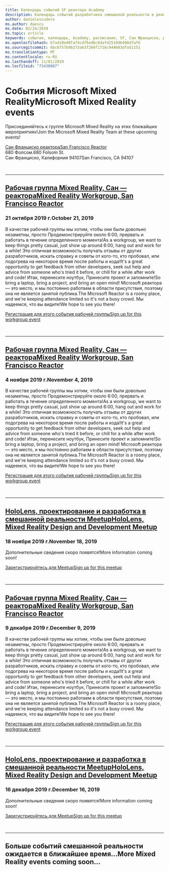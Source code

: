 ```yaml
---
title: Календарь событий SF реактора Academy
description: Календарь событий разработчика смешанной реальности в реактора в Сан Франциско.
author: danielescudero
ms.author: daescu
ms.date: 02/24/2019
ms.topic: article
keywords: событие, календарь, Academy, расписание, SF, Сан Франциско, реактора
ms.openlocfilehash: b7a410e40fa74cd76ed6c8dafd2519d6498d7af6
ms.sourcegitcommit: 6bc6757b9b273a63f260f1716c944603dfa51151
ms.translationtype: MT
ms.contentlocale: ru-RU
ms.lasthandoff: 11/01/2019
ms.locfileid: "73438087"
---
```

# <a name="microsoft-mixed-reality-events"></a><span data-ttu-id="8076b-104">События Microsoft Mixed Reality</span><span class="sxs-lookup"><span data-stu-id="8076b-104">Microsoft Mixed Reality events</span></span>

<span data-ttu-id="8076b-105">Присоединяйтесь к группе Microsoft Mixed Reality на этих ближайших мероприятиях!</span><span class="sxs-lookup"><span data-stu-id="8076b-105">Join the Microsoft Mixed Reality Team at these upcoming events!</span></span>

[<span data-ttu-id="8076b-106">Сан Франциско реактора</span><span class="sxs-lookup"><span data-stu-id="8076b-106">San Francisco Reactor</span></span>](https://developer.microsoft.com/reactor/#ReactorSF)<br>
<span data-ttu-id="8076b-107">680 Фолсом.</span><span class="sxs-lookup"><span data-stu-id="8076b-107">680 Folsom St.</span></span><br>
<span data-ttu-id="8076b-108">Сан Франциско, Калифорния 94107</span><span class="sxs-lookup"><span data-stu-id="8076b-108">San Francisco, CA 94107</span></span>

<br>

---

## <a name="mixed-reality-workgroup-san-francisco-reactorhttpsemea01safelinksprotectionoutlookcomurlhttps3a2f2fwwwmeetupcom2fhololens-mr2fdata027c017cdaescu40microsoftcom7ca8ddee063b7949a9992308d6903e62b07c72f988bf86f141af91ab2d7cd011db477c17c07c636854994961124360sdataymnaaiwvxij700mo9gj2boz4w82bgkdjdhijhytfczcfu3dreserved0"></a>[<span data-ttu-id="8076b-109">Рабочая группа Mixed Reality, Сан — реактора</span><span class="sxs-lookup"><span data-stu-id="8076b-109">Mixed Reality Workgroup, San Francisco Reactor</span></span>](https://emea01.safelinks.protection.outlook.com/?url=https%3A%2F%2Fwww.meetup.com%2Fhololens-mr%2F&data=02%7C01%7Cdaescu%40microsoft.com%7Ca8ddee063b7949a9992308d6903e62b0%7C72f988bf86f141af91ab2d7cd011db47%7C1%7C0%7C636854994961124360&sdata=YmnAAiWVxIJ700mO9gj%2BOz4W8%2BgKDjDhiJhYtfCzCFU%3D&reserved=0)
### <a name="october-21-2019"></a><span data-ttu-id="8076b-110">21 октября 2019 г.</span><span class="sxs-lookup"><span data-stu-id="8076b-110">October 21, 2019</span></span>

<span data-ttu-id="8076b-111">В качестве рабочей группы мы хотим, чтобы они были довольно незаметны, просто Продемонстрируйте около 6:00, прервать и работать в течение определенного момента!</span><span class="sxs-lookup"><span data-stu-id="8076b-111">As a workgroup, we want to keep things pretty casual, just show up around 6:00, hang out and work for a while!</span></span> <span data-ttu-id="8076b-112">Это отличная возможность получать отзывы от других разработчиков, искать справку и советы от кого-то, кто пробовал, или подогрева на некоторое время после работы и кода!</span><span class="sxs-lookup"><span data-stu-id="8076b-112">It's a great opportunity to get feedback from other developers, seek out help and advice from someone who's tried it before, or chill for a while after work and code!</span></span> <span data-ttu-id="8076b-113">Итак, перенесите ноутбук, Принесите проект и запомните!</span><span class="sxs-lookup"><span data-stu-id="8076b-113">So bring a laptop, bring a project, and bring an open mind!</span></span> <span data-ttu-id="8076b-114">Microsoft реактора — это место, и мы постоянно работаем в области присутствия, поэтому она не является занятой публика.</span><span class="sxs-lookup"><span data-stu-id="8076b-114">The Microsoft Reactor is a roomy place, and we're keeping attendance limited so it's not a busy crowd.</span></span> <span data-ttu-id="8076b-115">Мы надеемся, что вы видите!</span><span class="sxs-lookup"><span data-stu-id="8076b-115">We hope to see you there!</span></span>

[<span data-ttu-id="8076b-116">Регистрация для этого события рабочей группы</span><span class="sxs-lookup"><span data-stu-id="8076b-116">Sign up for this workgroup event</span></span>](https://emea01.safelinks.protection.outlook.com/?url=https%3A%2F%2Fwww.meetup.com%2Fhololens-mr%2F&data=02%7C01%7Cdaescu%40microsoft.com%7Ca8ddee063b7949a9992308d6903e62b0%7C72f988bf86f141af91ab2d7cd011db47%7C1%7C0%7C636854994961124360&sdata=YmnAAiWVxIJ700mO9gj%2BOz4W8%2BgKDjDhiJhYtfCzCFU%3D&reserved=0)

<br>

---

## <a name="mixed-reality-workgroup-san-francisco-reactorhttpsemea01safelinksprotectionoutlookcomurlhttps3a2f2fwwwmeetupcom2fhololens-mr2fdata027c017cdaescu40microsoftcom7ca8ddee063b7949a9992308d6903e62b07c72f988bf86f141af91ab2d7cd011db477c17c07c636854994961124360sdataymnaaiwvxij700mo9gj2boz4w82bgkdjdhijhytfczcfu3dreserved0"></a>[<span data-ttu-id="8076b-117">Рабочая группа Mixed Reality, Сан — реактора</span><span class="sxs-lookup"><span data-stu-id="8076b-117">Mixed Reality Workgroup, San Francisco Reactor</span></span>](https://emea01.safelinks.protection.outlook.com/?url=https%3A%2F%2Fwww.meetup.com%2Fhololens-mr%2F&data=02%7C01%7Cdaescu%40microsoft.com%7Ca8ddee063b7949a9992308d6903e62b0%7C72f988bf86f141af91ab2d7cd011db47%7C1%7C0%7C636854994961124360&sdata=YmnAAiWVxIJ700mO9gj%2BOz4W8%2BgKDjDhiJhYtfCzCFU%3D&reserved=0)
### <a name="november-4-2019"></a><span data-ttu-id="8076b-118">4 ноября 2019 г.</span><span class="sxs-lookup"><span data-stu-id="8076b-118">November 4, 2019</span></span>

<span data-ttu-id="8076b-119">В качестве рабочей группы мы хотим, чтобы они были довольно незаметны, просто Продемонстрируйте около 6:00, прервать и работать в течение определенного момента!</span><span class="sxs-lookup"><span data-stu-id="8076b-119">As a workgroup, we want to keep things pretty casual, just show up around 6:00, hang out and work for a while!</span></span> <span data-ttu-id="8076b-120">Это отличная возможность получать отзывы от других разработчиков, искать справку и советы от кого-то, кто пробовал, или подогрева на некоторое время после работы и кода!</span><span class="sxs-lookup"><span data-stu-id="8076b-120">It's a great opportunity to get feedback from other developers, seek out help and advice from someone who's tried it before, or chill for a while after work and code!</span></span> <span data-ttu-id="8076b-121">Итак, перенесите ноутбук, Принесите проект и запомните!</span><span class="sxs-lookup"><span data-stu-id="8076b-121">So bring a laptop, bring a project, and bring an open mind!</span></span> <span data-ttu-id="8076b-122">Microsoft реактора — это место, и мы постоянно работаем в области присутствия, поэтому она не является занятой публика.</span><span class="sxs-lookup"><span data-stu-id="8076b-122">The Microsoft Reactor is a roomy place, and we're keeping attendance limited so it's not a busy crowd.</span></span> <span data-ttu-id="8076b-123">Мы надеемся, что вы видите!</span><span class="sxs-lookup"><span data-stu-id="8076b-123">We hope to see you there!</span></span>

[<span data-ttu-id="8076b-124">Регистрация для этого события рабочей группы</span><span class="sxs-lookup"><span data-stu-id="8076b-124">Sign up for this workgroup event</span></span>](https://emea01.safelinks.protection.outlook.com/?url=https%3A%2F%2Fwww.meetup.com%2Fhololens-mr%2F&data=02%7C01%7Cdaescu%40microsoft.com%7Ca8ddee063b7949a9992308d6903e62b0%7C72f988bf86f141af91ab2d7cd011db47%7C1%7C0%7C636854994961124360&sdata=YmnAAiWVxIJ700mO9gj%2BOz4W8%2BgKDjDhiJhYtfCzCFU%3D&reserved=0)

<br>

---

## <a name="hololens-mixed-reality-design-and-development-meetuphttpswwwmeetupcomhololens-mr"></a>[<span data-ttu-id="8076b-125">HoloLens, проектирование и разработка в смешанной реальности Meetup</span><span class="sxs-lookup"><span data-stu-id="8076b-125">HoloLens, Mixed Reality Design and Development Meetup</span></span>](https://www.meetup.com/hololens-mr/)
### <a name="november-18-2019"></a><span data-ttu-id="8076b-126">18 ноября 2019 г.</span><span class="sxs-lookup"><span data-stu-id="8076b-126">November 18, 2019</span></span>

<span data-ttu-id="8076b-127">Дополнительные сведения скоро появятся!</span><span class="sxs-lookup"><span data-stu-id="8076b-127">More information coming soon!</span></span>

[<span data-ttu-id="8076b-128">Зарегистрируйтесь для Meetup</span><span class="sxs-lookup"><span data-stu-id="8076b-128">Sign up for this meetup</span></span>](https://www.meetup.com/hololens-mr/)

<br>

---

## <a name="mixed-reality-workgroup-san-francisco-reactorhttpsemea01safelinksprotectionoutlookcomurlhttps3a2f2fwwwmeetupcom2fhololens-mr2fdata027c017cdaescu40microsoftcom7ca8ddee063b7949a9992308d6903e62b07c72f988bf86f141af91ab2d7cd011db477c17c07c636854994961124360sdataymnaaiwvxij700mo9gj2boz4w82bgkdjdhijhytfczcfu3dreserved0"></a>[<span data-ttu-id="8076b-129">Рабочая группа Mixed Reality, Сан — реактора</span><span class="sxs-lookup"><span data-stu-id="8076b-129">Mixed Reality Workgroup, San Francisco Reactor</span></span>](https://emea01.safelinks.protection.outlook.com/?url=https%3A%2F%2Fwww.meetup.com%2Fhololens-mr%2F&data=02%7C01%7Cdaescu%40microsoft.com%7Ca8ddee063b7949a9992308d6903e62b0%7C72f988bf86f141af91ab2d7cd011db47%7C1%7C0%7C636854994961124360&sdata=YmnAAiWVxIJ700mO9gj%2BOz4W8%2BgKDjDhiJhYtfCzCFU%3D&reserved=0)
### <a name="december-9-2019"></a><span data-ttu-id="8076b-130">9 декабря 2019 г.</span><span class="sxs-lookup"><span data-stu-id="8076b-130">December 9, 2019</span></span>

<span data-ttu-id="8076b-131">В качестве рабочей группы мы хотим, чтобы они были довольно незаметны, просто Продемонстрируйте около 6:00, прервать и работать в течение определенного момента!</span><span class="sxs-lookup"><span data-stu-id="8076b-131">As a workgroup, we want to keep things pretty casual, just show up around 6:00, hang out and work for a while!</span></span> <span data-ttu-id="8076b-132">Это отличная возможность получать отзывы от других разработчиков, искать справку и советы от кого-то, кто пробовал, или подогрева на некоторое время после работы и кода!</span><span class="sxs-lookup"><span data-stu-id="8076b-132">It's a great opportunity to get feedback from other developers, seek out help and advice from someone who's tried it before, or chill for a while after work and code!</span></span> <span data-ttu-id="8076b-133">Итак, перенесите ноутбук, Принесите проект и запомните!</span><span class="sxs-lookup"><span data-stu-id="8076b-133">So bring a laptop, bring a project, and bring an open mind!</span></span> <span data-ttu-id="8076b-134">Microsoft реактора — это место, и мы постоянно работаем в области присутствия, поэтому она не является занятой публика.</span><span class="sxs-lookup"><span data-stu-id="8076b-134">The Microsoft Reactor is a roomy place, and we're keeping attendance limited so it's not a busy crowd.</span></span> <span data-ttu-id="8076b-135">Мы надеемся, что вы видите!</span><span class="sxs-lookup"><span data-stu-id="8076b-135">We hope to see you there!</span></span>

[<span data-ttu-id="8076b-136">Регистрация для этого события рабочей группы</span><span class="sxs-lookup"><span data-stu-id="8076b-136">Sign up for this workgroup event</span></span>](https://emea01.safelinks.protection.outlook.com/?url=https%3A%2F%2Fwww.meetup.com%2Fhololens-mr%2F&data=02%7C01%7Cdaescu%40microsoft.com%7Ca8ddee063b7949a9992308d6903e62b0%7C72f988bf86f141af91ab2d7cd011db47%7C1%7C0%7C636854994961124360&sdata=YmnAAiWVxIJ700mO9gj%2BOz4W8%2BgKDjDhiJhYtfCzCFU%3D&reserved=0)

<br>

---

## <a name="hololens-mixed-reality-design-and-development-meetuphttpswwwmeetupcomhololens-mr"></a>[<span data-ttu-id="8076b-137">HoloLens, проектирование и разработка в смешанной реальности Meetup</span><span class="sxs-lookup"><span data-stu-id="8076b-137">HoloLens, Mixed Reality Design and Development Meetup</span></span>](https://www.meetup.com/hololens-mr/)
### <a name="december-16-2019"></a><span data-ttu-id="8076b-138">16 декабря 2019 г.</span><span class="sxs-lookup"><span data-stu-id="8076b-138">December 16, 2019</span></span>

<span data-ttu-id="8076b-139">Дополнительные сведения скоро появятся!</span><span class="sxs-lookup"><span data-stu-id="8076b-139">More information coming soon!</span></span>

[<span data-ttu-id="8076b-140">Зарегистрируйтесь для Meetup</span><span class="sxs-lookup"><span data-stu-id="8076b-140">Sign up for this meetup</span></span>](https://www.meetup.com/hololens-mr/)

<br>

---

## <a name="more-mixed-reality-events-coming-soon"></a><span data-ttu-id="8076b-141">Больше событий смешанной реальности ожидается в ближайшее время...</span><span class="sxs-lookup"><span data-stu-id="8076b-141">More Mixed Reality events coming soon...</span></span>